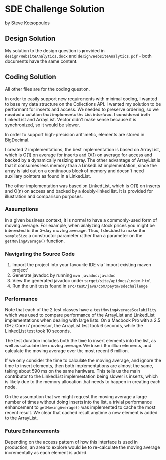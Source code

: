# SDE Challenge Solution
by Steve Kotsopoulos

## Design Solution

My solution to the design question is provided in `design/WebsiteAnalytics.docx` and `design/WebsiteAnalytics.pdf` - both documents have the same content.

## Coding Solution

All other files are for the coding question.

In order to easily support new requirements with minimal coding, I wanted to base my data structure on the Collections API. I wanted my solution to be performant for inserts and access. We needed to preserve ordering, so we needed a solution that implements the List interface. I considered both LinkedList and ArrayList. Vector didn't make sense because it is synchronized, so it would be slower.

In order to support high-precision arithmetic, elements are stored in BigDecimal.

I created 2 implementations, the best implementation is based on ArrayList, which is O(1) on average for inserts and O(1) on average for access and backed by a dynamically resizing array. The other advantage of ArrayList is that it consumes less memory than a LinkedList implementation, since the array is laid out on a continuous block of memory and doesn't need auxiliary pointers as found in a LinkedList.

The other implementation was based on LinkedList, which is O(1) on inserts and O(n) on access and backed by a doubly-linked list. It is provided for illustration and comparison purposes.

### Assumptions
In a given business context, it is normal to have a commonly-used form of moving average. For example, when analyzing stock prices you might be interested in the 5-day moving average. Thus, I decided to make the `sampleSize` a constructor parameter rather than a parameter on the `getMovingAverage()` function.

### Navigating the Source Code
1. Import the project into your favourite IDE via 'import existing maven project'
2. Generate javadoc by running `mvn javadoc:javadoc`
3. View the generated javadoc under `target/site/apidocs/index.html`
4. Run the unit tests found in `src/test/java/com/paytm/sdechallenge`

### Performance

Note that each of the 2 test classes have a `testMovingAverageScalability` which was used to compare performance of the ArrayList and LinkedList implementations when dealing with large lists. On a Macbook Pro with a 2.5 GHz Core i7 processor, the ArrayList test took 6 seconds, while the LinkedList test took 10 seconds.

The test duration includes both the time to insert elements into the list, as well as calculate the moving average. We insert 9 million elements, and calculate the moving average over the most recent 6 million.

If we only consider the time to calculate the moving average, and ignore the time to insert elements, then both implementations are almost the same, taking about 590 ms on the same hardware. This tells us the main contributor to the LinkedList implementation being slower is inserts, which is likely due to the memory allocation that needs to happen in creating each node.

On the assumption that we might request the moving average a large number of times without doing inserts into the list, a trivial performance enhancement to `getMovingAverage()` was implemented to cache the most recent result. We clear that cached result anytime a new element is added to the ArrayList.

### Future Enhancements

Depending on the access pattern of how this interface is used in production, an area to explore would be to re-calculate the moving average incrementally as each element is added.


